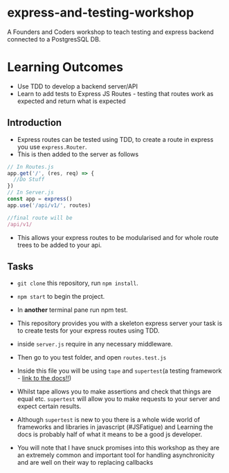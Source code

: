 # express-and-testing-workshop
A Founders and Coders workshop to teach testing and express backend connected to a PostgresSQL DB.


Learning Outcomes
==

* Use TDD to develop a backend server/API
* Learn to add tests to Express JS Routes - testing that routes work as
  expected and return what is expected

## Introduction

* Express routes can be tested using TDD, to create a route in express you use
  `express.Router`.
* This is then added to the server as follows

```js
// In Routes.js
app.get('/', (res, req) => {
  //Do Stuff
})
// In Server.js
const app = express()
app.use('/api/v1/', routes)

//final route will be
/api/v1/
```

* This allows your express routes to be modularised and for whole route trees
  to be added to your api.

## Tasks
* `git clone` this repository, run `npm install`.
* `npm start` to begin the project.
* In **another** terminal pane run npm test.
* This repository provides you with a skeleton express server your task is to
  create tests for your express routes using TDD.

* inside `server.js` require in any necessary middleware.
* Then go to you test folder, and open `routes.test.js`
* Inside this file you will be using `tape` and `supertest`(a testing
  framework - [link to the docs!!](https://github.com/visionmedia/supertest))
* Whilst tape allows you to make assertions and check that things are equal
  etc. `supertest` will allow you to make requests to your server and expect
  certain results.
* Although `supertest` is new to you there is a whole wide world of
  frameworks and libraries in javascript (#JSFatigue) and Learning the docs
  is probably half of what it means to be a good js developer.

* You will note that I have snuck promises into this workshop as they are an
  extremely common and important tool for handling asynchronicity and are
  well on their way to replacing callbacks
